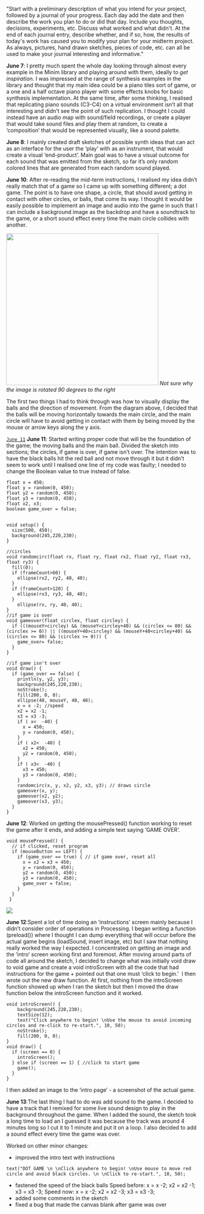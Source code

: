 "Start with a preliminary description of what you intend for your project, followed by a journal of your progress. Each day add the date and then describe the work you plan to do or did that day. Include you thoughts, decisions, experiments, etc. Discuss what worked and what didn't. At the end of each journal entry, describe whether, and if so, how, the results of today's work has caused you to modify your plan for your midterm project. As always, pictures, hand drawn sketches, pieces of code, etc. can all be used to make your journal interesting and informative."


**June 7**: I pretty much spent the whole day looking through almost every example in the Minim library and playing around with them, ideally to *get inspiration*. I was impressed at the range of synthesis examples in the library and thought that my main idea could be a piano tiles sort of game, or a one and a half octave piano player with some effects knobs for basic synthesis implementation. At the same time, after some thinking, I realised that replicating piano sounds (C3-C4) on a virtual environment isn’t all that interesting and didn’t see the point of such replication.
I thought I could instead have an audio map with sound/field recordings, or create a player that would take sound files and play them at random, to create a ‘composition’ that would be represented visually, like a sound palette.

**June 8**: I mainly created draft sketches of possible synth ideas that can act as an interface for the user the ‘play’ with as an instrument, that would create a visual ‘end-product’. Main goal was to have a visual outcome for each sound that was emitted from the sketch, so far it’s only random colored lines that are generated from each random sound played.

**June 10**: After re-reading the mid-term instructions, I realised my idea didn’t really match that of a game so I came up with something different; a dot game. The point is to have one shape, a circle, that should avoid getting in contact with other circles, or balls, that come its way. I thought it would be easily possible to implement an image and audio into the game in such that I can include a background image as the backdrop and have a soundtrack to the game, or a short sound effect every time the main circle collides with another.

<img src= "https://user-images.githubusercontent.com/70910372/121816079-90185900-cc8a-11eb-9e2d-b0ac88afbd35.JPG" width="400/"> _Not sure why the image is rotated 90 degrees to the right_

The first two things I had to think through was how to visually display the balls and the direction of movement. From the diagram above, I decided that the balls will be moving horizontally towards the main circle, and the main circle will have to avoid getting in contact with them by being moved by the mouse or arrow keys along the y axis. 

[`June 11`](#code)
**June 11**: Started writing proper code that will be the foundation of the game; the moving balls and the main ball. Divided the sketch into sections; the circles, if game is over, if game isn’t over. The intention was to have the black balls hit the red ball and not move through it but it didn’t seem to work until I realised one line of my code was faulty; I needed to change the Boolean value to true instead of false.
````
float x = 450;
float y = random(0, 450);
float y2 = random(0, 450);
float y3 = random(0, 450);
float x2, x3;
boolean game_over = false;


void setup() {
  size(500, 450);
  background(245,220,230);
}

//circles
void randomcirc(float rx, float ry, float rx2, float ry2, float rx3, float ry3) {
  fill(0);
  if (frameCount>60) {
    ellipse(rx2, ry2, 40, 40);
  }
  if (frameCount>120) {
    ellipse(rx3, ry3, 40, 40);
  }
    ellipse(rx, ry, 40, 40);
}
//if game is over
void gameover(float circlex, float circley) { 
  if (((mouseY>circley) && (mouseY<circley+40) && (circlex <= 80) && (circlex >= 0)) || ((mouseY+40>circley) && (mouseY+40<circley+40) && (circlex <= 80) && (circlex >= 0))) {
    game_over= false;
  }
}

//if game isn't over 
void draw() {
  if (game_over == false) {
    println(y, y2, y3);
    background(245,220,230);
    noStroke();
    fill(200, 0, 0);
    ellipse(40, mouseY, 40, 40);
    x = x -2; //speed
    x2 = x2 -1;
    x3 = x3 -3;
    if ( x<  -40) {
      x = 450;
      y = random(0, 450);
    }
    if ( x2<  -40) {   
      x2 = 450;
      y2 = random(0, 450);
    }
    if ( x3<  -40) {
      x3 = 450;
      y3 = random(0, 450);
    }
    randomcirc(x, y, x2, y2, x3, y3); // draws circle
    gameover(x, y);
    gameover(x2, y2);
    gameover(x3, y3);
  }
}
````
**June 12**: Worked on getting the mousePressed() function working to reset the game after it ends, and adding a simple text saying ‘GAME OVER’.
````
void mousePressed() { 
  // if clicked, reset program
  if (mouseButton == LEFT) {
    if (game_over == true) { // if game over, reset all
      x = x2 = x3 = 450;
      y = random(0, 450);
      y2 = random(0, 450);
      y3 = random(0, 450);
      game_over = false;
    }
  } 
 }
````
<img src ="https://user-images.githubusercontent.com/70910372/121816828-e12a4c00-cc8e-11eb-80ae-d2b279aa4448.png">

**June 12**:Spent a lot of time doing an ‘instructions’ screen mainly because I didn’t consider order of operations in Processing. 
I began writing a function (preload()) where I thought I can dump everything that will occur before the actual game begins (loadSound, insert image, etc) but I saw that nothing really worked the way I expected. I concentrated on getting an image and the ‘intro’ screen working first and foremost. After moving around parts of code all around the sketch, I decided to change what was initially void draw to void game and create a void introScreen with all the code that had instructions for the game + pointed out that one must ‘click to begin.’  I then wrote out the new draw function. At first, nothing from the introScreen function showed up when I ran the sketch but then I moved the draw function below the introScreen function and it worked. 
````
void introScreen() {
    background(245,220,230);
    textSize(12);
    text("Click anywhere to begin! \nUse the mouse to avoid incoming circles and re-click to re-start.", 10, 50);
    noStroke();
    fill(200, 0, 0);
}
void draw() {
  if (screen == 0) { 
    introScreen(); 
  } else if (screen == 1) { //click to start game
    game();
  }
}
````
I then added an image to the ‘intro page’  - a screenshot of the actual game.

**June 13**:The last thing I had to do was add sound to the game. I decided to have a track that I remixed for some live sound design to play in the background throughout the game. When I added the sound, the sketch took a long time to load an I guessed it was because the track was around 4 minutes long so I cut it to 1 minute and put it on a loop. I also decided to add a sound effect every time the game was over.  

Worked on other minor changes: 
- improved the intro text with instructions
````
text("DOT GAME \n \nClick anywhere to begin! \nUse mouse to move red circle and avoid black circles. \n \nClick to re-start.", 10, 50);
````
- fastened the speed of the black balls
Speed before:
x = x -2;
x2 = x2 -1;
x3 = x3 -3; 
Speed now:
x = x -2; 
x2 = x2 -3;
x3 = x3 -3;
- added some comments in the sketch 
- fixed a bug that made the canvas blank after game was over
